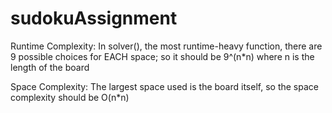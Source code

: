 # sudokuAssignment

Runtime Complexity: In solver(), the most runtime-heavy function, there are 9 possible choices for EACH space; so it should be 9^(n*n) where n is the length of the board

Space Complexity: The largest space used is the board itself, so the space complexity should be O(n*n)
